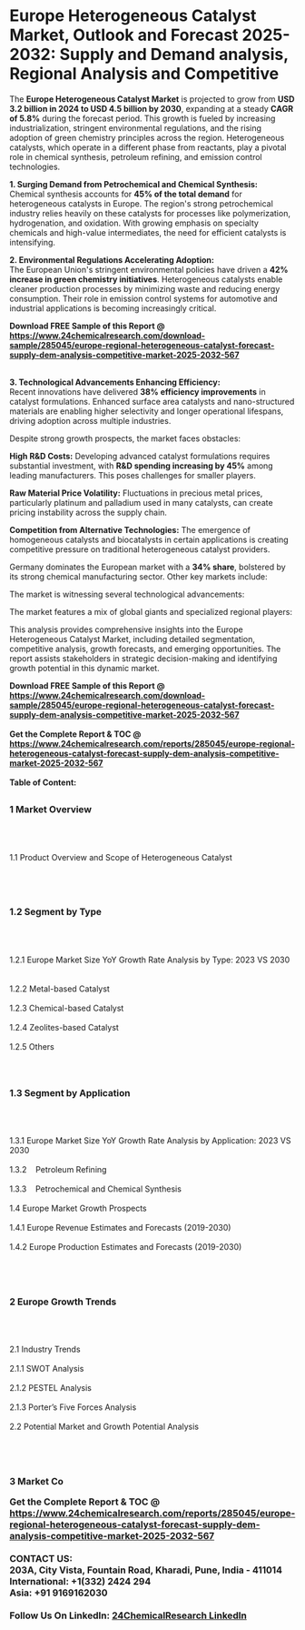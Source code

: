 <h1>Europe Heterogeneous Catalyst Market, Outlook and Forecast 2025-2032: Supply and Demand analysis, Regional Analysis and Competitive</h1><p>The <strong>Europe Heterogeneous Catalyst Market</strong> is projected to grow from <strong>USD 3.2 billion in 2024 to USD 4.5 billion by 2030</strong>, expanding at a steady <strong>CAGR of 5.8%</strong> during the forecast period. This growth is fueled by increasing industrialization, stringent environmental regulations, and the rising adoption of green chemistry principles across the region. Heterogeneous catalysts, which operate in a different phase from reactants, play a pivotal role in chemical synthesis, petroleum refining, and emission control technologies.</p><p><strong>1. Surging Demand from Petrochemical and Chemical Synthesis:</strong><br>
Chemical synthesis accounts for <strong>45% of the total demand</strong> for heterogeneous catalysts in Europe. The region's strong petrochemical industry relies heavily on these catalysts for processes like polymerization, hydrogenation, and oxidation. With growing emphasis on specialty chemicals and high-value intermediates, the need for efficient catalysts is intensifying.</p><p><strong>2. Environmental Regulations Accelerating Adoption:</strong><br>
The European Union's stringent environmental policies have driven a <strong>42% increase in green chemistry initiatives</strong>. Heterogeneous catalysts enable cleaner production processes by minimizing waste and reducing energy consumption. Their role in emission control systems for automotive and industrial applications is becoming increasingly critical.</p><div><b>Download FREE Sample of this Report @ 
            <a href="https://www.24chemicalresearch.com/download-sample/285045/europe-regional-heterogeneous-catalyst-forecast-supply-dem-analysis-competitive-market-2025-2032-567">
            https://www.24chemicalresearch.com/download-sample/285045/europe-regional-heterogeneous-catalyst-forecast-supply-dem-analysis-competitive-market-2025-2032-567</a></b></div><br><p><strong>3. Technological Advancements Enhancing Efficiency:</strong><br>
Recent innovations have delivered <strong>38% efficiency improvements</strong> in catalyst formulations. Enhanced surface area catalysts and nano-structured materials are enabling higher selectivity and longer operational lifespans, driving adoption across multiple industries.</p><p>Despite strong growth prospects, the market faces obstacles:</p><p><strong>High R&amp;D Costs:</strong> Developing advanced catalyst formulations requires substantial investment, with <strong>R&amp;D spending increasing by 45%</strong> among leading manufacturers. This poses challenges for smaller players.</p><p><strong>Raw Material Price Volatility:</strong> Fluctuations in precious metal prices, particularly platinum and palladium used in many catalysts, can create pricing instability across the supply chain.</p><p><strong>Competition from Alternative Technologies:</strong> The emergence of homogeneous catalysts and biocatalysts in certain applications is creating competitive pressure on traditional heterogeneous catalyst providers.</p><p>Germany dominates the European market with a <strong>34% share</strong>, bolstered by its strong chemical manufacturing sector. Other key markets include:</p><p>The market is witnessing several technological advancements:</p><p>The market features a mix of global giants and specialized regional players:</p><p>This analysis provides comprehensive insights into the Europe Heterogeneous Catalyst Market, including detailed segmentation, competitive analysis, growth forecasts, and emerging opportunities. The report assists stakeholders in strategic decision-making and identifying growth potential in this dynamic market.</p><div><b>Download FREE Sample of this Report @ 
            <a href="https://www.24chemicalresearch.com/download-sample/285045/europe-regional-heterogeneous-catalyst-forecast-supply-dem-analysis-competitive-market-2025-2032-567">
            https://www.24chemicalresearch.com/download-sample/285045/europe-regional-heterogeneous-catalyst-forecast-supply-dem-analysis-competitive-market-2025-2032-567</a></b></div><br><div><b>Get the Complete Report & TOC @ 
            <a href="https://www.24chemicalresearch.com/reports/285045/europe-regional-heterogeneous-catalyst-forecast-supply-dem-analysis-competitive-market-2025-2032-567">
            https://www.24chemicalresearch.com/reports/285045/europe-regional-heterogeneous-catalyst-forecast-supply-dem-analysis-competitive-market-2025-2032-567</a></b></div><br>
            <b>Table of Content:</b><p><h2><span style="font-size:16px"><strong>1 Market Overview&nbsp;&nbsp; &nbsp;</strong></span></h2><br />
<br />
<p>1.1 Product Overview and Scope of Heterogeneous Catalyst&nbsp;</p><br />
<br />
<h2><strong><span style="font-size:16px">1.2 Segment by Type&nbsp;&nbsp; &nbsp;</span></strong></h2><br />
<br />
<p>1.2.1 Europe Market Size YoY Growth Rate Analysis by Type: 2023 VS 2030&nbsp;&nbsp; &nbsp;<br /><br />
1.2.2 Metal-based Catalyst&nbsp;&nbsp; &nbsp;<br /><br />
1.2.3 Chemical-based Catalyst<br /><br />
1.2.4 Zeolites-based Catalyst<br /><br />
1.2.5 Others<br /><br />
<br />
<h2><span style="font-size:16px"><strong>1.3 Segment by Application&nbsp;&nbsp;</strong></span></h2><br />
<br />
<p>1.3.1 Europe Market Size YoY Growth Rate Analysis by Application: 2023 VS 2030&nbsp;&nbsp; &nbsp;<br /><br />
1.3.2&nbsp;&nbsp; &nbsp;Petroleum Refining<br /><br />
1.3.3&nbsp;&nbsp; &nbsp;Petrochemical and Chemical Synthesis<br /><br />
1.4 Europe Market Growth Prospects&nbsp;&nbsp; &nbsp;<br /><br />
1.4.1 Europe Revenue Estimates and Forecasts (2019-2030)&nbsp;&nbsp; &nbsp;<br /><br />
1.4.2 Europe Production Estimates and Forecasts (2019-2030)&nbsp;&nbsp;</p><br />
<br />
<h2><span style="font-size:16px"><strong>2 Europe Growth Trends&nbsp;&nbsp; &nbsp;</strong></span></h2><br />
<br />
<p>2.1 Industry Trends&nbsp;&nbsp; &nbsp;<br /><br />
2.1.1 SWOT Analysis&nbsp;&nbsp; &nbsp;<br /><br />
2.1.2 PESTEL Analysis&nbsp;&nbsp; &nbsp;<br /><br />
2.1.3 Porter&rsquo;s Five Forces Analysis&nbsp;&nbsp; &nbsp;<br /><br />
2.2 Potential Market and Growth Potential Analysis&nbsp;&nbsp; &nbsp;</p><br />
<br />
<h2><span style="font-size:16px"><strong>3 Market Co</p><div><b>Get the Complete Report & TOC @ 
            <a href="https://www.24chemicalresearch.com/reports/285045/europe-regional-heterogeneous-catalyst-forecast-supply-dem-analysis-competitive-market-2025-2032-567">
            https://www.24chemicalresearch.com/reports/285045/europe-regional-heterogeneous-catalyst-forecast-supply-dem-analysis-competitive-market-2025-2032-567</a></b></div><br><b>CONTACT US:</b><br>
            203A, City Vista, Fountain Road, Kharadi, Pune, India - 411014<br>
            International: +1(332) 2424 294<br>
            Asia: +91 9169162030 <br><br>
            Follow Us On LinkedIn: <a href="https://www.linkedin.com/company/24chemicalresearch/">24ChemicalResearch LinkedIn</a>